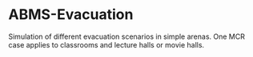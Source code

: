 ABMS-Evacuation
===============

Simulation of different evacuation scenarios in simple arenas.
One MCR case applies to classrooms and lecture halls or movie halls.
